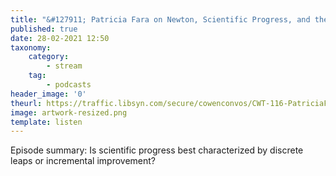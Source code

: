 ```yaml
---
title: "&#127911; Patricia Fara on Newton, Scientific Progress, and the Benefits of Unhistoric Acts"
published: true
date: 28-02-2021 12:50
taxonomy:
    category:
        - stream
    tag:
        - podcasts
header_image: '0'
theurl: https://traffic.libsyn.com/secure/cowenconvos/CWT-116-PatriciaFara-v1.mp3?dest-id=850607
image: artwork-resized.png
template: listen
--- 
```

Episode summary: Is scientific progress best characterized by discrete leaps or incremental improvement?
